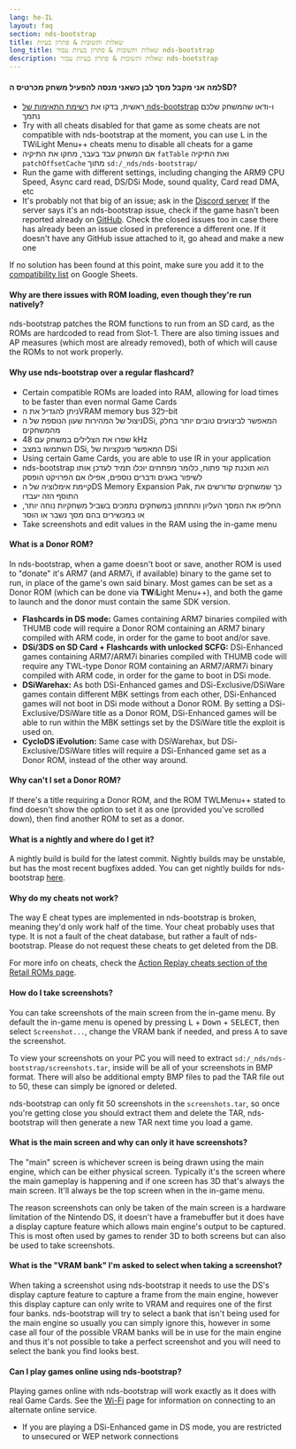 ```yaml
---
lang: he-IL
layout: faq
section: nds-bootstrap
title: שאלות ותשובות & פתרון בעיות
long_title: שאלות ותשובות & פתרון בעיות עבור nds-bootstrap
description: שאלות ותשובות & פתרון בעיות עבור nds-bootstrap
---
```


#### למה אני מקבל מסך לבן כשאני מנסה להפעיל משחק מכרטיס הSD?
- ראשית, בדקו את [רשימת התאימות של nds-bootstrap](https://docs.google.com/spreadsheets/d/1LRTkXOUXraTMjg1eedz_f7b5jiuyMv2x6e_jY_nyHSc/htmlview#gid=0) ו-ודאו שהמשחק שלכם נתמך
- Try with all cheats disabled for that game as some cheats are not compatible with nds-bootstrap at the moment, you can use <kbd class="l">L</kbd> in the TWiLight Menu++ cheats menu to disable all cheats for a game
- אם המשחק עבד בעבר, מחקו את התיקיה `fatTable` ואת התיקיה `patchOffsetCache` מתוך `sd:/_nds/nds-bootstrap/`
- Run the game with different settings, including changing the ARM9 CPU Speed, Async card read, DS/DSi Mode, sound quality, Card read DMA, etc
- It's probably not that big of an issue; ask in the [Discord server](https://discord.gg/yD3spjv) If the server says it's an nds-bootstrap issue, check if the game hasn't been reported already on [GitHub](https://github.com/DS-Homebrew/nds-bootstrap/issues). Check the closed issues too in case there has already been an issue closed in preference a different one. If it doesn't have any GitHub issue attached to it, go ahead and make a new one

If no solution has been found at this point, make sure you add it to the [compatibility list](https://wiki.ds-homebrew.com/nds-bootstrap/testing) on Google Sheets.

#### Why are there issues with ROM loading, even though they're run natively?
nds-bootstrap patches the ROM functions to run from an SD card, as the ROMs are hardcoded to read from Slot-1. There are also timing issues and AP measures (which most are already removed), both of which will cause the ROMs to not work properly.

#### Why use nds-bootstrap over a regular flashcard?
- Certain compatible ROMs are loaded into RAM, allowing for load times to be faster than even normal Game Cards
- ניתן להגדיל את הVRAM memory bus ל32-bit
- ניצול של המהירות שעון הנוספת של הDSi, המאפשר לביצועים טובים יותר בחלק מהמשחקים
- שפרו את הצלילים במשחק עם 48 kHz
- השתמשו במצב DSi, המאפשר פונקציות של DSi
- Using certain Game Cards, you are able to use IR in your application
- nds-bootstrap הוא תוכנת קוד פתוח, כלומר מפתחים יוכלו תמיד לעדכן אותו לשיפור באגים ודברים נוספים, אפילו אם הפרויקט הופסק
- קיימת אימלוציה של הDS Memory Expansion Pak, כך שמשחקים שדורשים את התוסף הזה יעבדו
- החליפו את המסך העליון והתחתון במשחקים נתמכים בשביל משחקיות נוחה יותר, או במכשירים בהם מסך נשבר או הוסר
- Take screenshots and edit values in the RAM using the in-game menu

#### What is a Donor ROM?
In nds-bootstrap, when a game doesn't boot or save, another ROM is used to "donate" it's ARM7 (and ARM7i, if available) binary to the game set to run, in place of the game's own said binary. Most games can be set as a Donor ROM (which can be done via **TW**i**L**ight Menu++), and both the game to launch and the donor must contain the same SDK version.
- **Flashcards in DS mode:** Games containing ARM7 binaries compiled with THUMB code will require a Donor ROM containing an ARM7 binary compiled with ARM code, in order for the game to boot and/or save.
- **DSi/3DS on SD Card + Flashcards with unlocked SCFG:** DSi-Enhanced games containing ARM7/ARM7i binaries compiled with THUMB code will require any TWL-type Donor ROM containing an ARM7/ARM7i binary compiled with ARM code, in order for the game to boot in DSi mode.
- **DSiWarehax:** As both DSi-Enhanced games and DSi-Exclusive/DSiWare games contain different MBK settings from each other, DSi-Enhanced games will not boot in DSi mode without a Donor ROM. By setting a DSi-Exclusive/DSiWare title as a Donor ROM, DSi-Enhanced games will be able to run within the MBK settings set by the DSiWare title the exploit is used on.
- **CycloDS iEvolution:** Same case with DSiWarehax, but DSi-Exclusive/DSiWare titles will require a DSi-Enhanced game set as a Donor ROM, instead of the other way around.

#### Why can't I set a Donor ROM?
If there's a title requiring a Donor ROM, and the ROM TWLMenu++ stated to find doesn't show the option to set it as one (provided you've scrolled down), then find another ROM to set as a donor.

#### What is a nightly and where do I get it?
A nightly build is build for the latest commit. Nightly builds may be unstable, but has the most recent bugfixes added. You can get nightly builds for nds-bootstrap [here](https://github.com/TWLBot/Builds/raw/master/nds-bootstrap.7z).

#### Why do my cheats not work?
The way E cheat types are implemented in nds-bootstrap is broken, meaning they'd only work half of the time. Your cheat probably uses that type. It is not a fault of the cheat database, but rather a fault of nds-bootstrap. Please do not request these cheats to get deleted from the DB.

For more info on cheats, check the [Action Replay cheats section of the Retail ROMs page](https://wiki.ds-homebrew.com/ds-index/retail-roms#action-replay-cheats).

#### How do I take screenshots?
You can take screenshots of the main screen from the in-game menu. By default the in-game menu is opened by pressing <kbd class="l">L</kbd> + <kbd>Down</kbd> + <kbd>SELECT</kbd>, then select `Screenshot...`, change the VRAM bank if needed, and press <kbd class="face">A</kbd> to save the screenshot.

To view your screenshots on your PC you will need to extract `sd:/_nds/nds-bootstrap/screenshots.tar`, inside will be all of your screenshots in BMP format. There will also be additional empty BMP files to pad the TAR file out to 50, these can simply be ignored or deleted.

nds-bootstrap can only fit 50 screenshots in the `screenshots.tar`, so once you're getting close you should extract them and delete the TAR, nds-bootstrap will then generate a new TAR next time you load a game.

#### What is the main screen and why can only it have screenshots?
The "main" screen is whichever screen is being drawn using the main engine, which can be either physical screen. Typically it's the screen where the main gameplay is happening and if one screen has 3D that's always the main screen. It'll always be the top screen when in the in-game menu.

The reason screenshots can only be taken of the main screen is a hardware limitation of the Nintendo DS, it doesn't have a framebuffer but it does have a display capture feature which allows main engine's output to be captured. This is most often used by games to render 3D to both screens but can also be used to take screenshots.

#### What is the "VRAM bank" I'm asked to select when taking a screenshot?
When taking a screenshot using nds-bootstrap it needs to use the DS's display capture feature to capture a frame from the main engine, however this display capture can only write to VRAM and requires one of the first four banks. nds-bootstrap will try to select a bank that isn't being used for the main engine so usually you can simply ignore this, however in some case all four of the possible VRAM banks will be in use for the main engine and thus it's not possible to take a perfect screenshot and you will need to select the bank you find looks best.

#### Can I play games online using nds-bootstrap?
Playing games online with nds-bootstrap will work exactly as it does with real Game Cards. See the [Wi-Fi](../ds-index/wifi) page for information on connecting to an alternate online service.
- If you are playing a DSi-Enhanced game in DS mode, you are restricted to unsecured or WEP network connections
